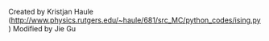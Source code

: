 Created by Kristjan Haule (http://www.physics.rutgers.edu/~haule/681/src_MC/python_codes/ising.py)
Modified by Jie Gu
